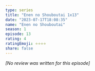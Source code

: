```yaml
---
type: series
title: "Enen no Shouboutai 1x13"
date: "2023-07-17T18:08:35"
name: "Enen no Shouboutai"
season: 1
episode: 13
rating: 4
ratingEmoji: ⭐️⭐️⭐️⭐️
share: false
---
```


_[No review was written for this episode]_
